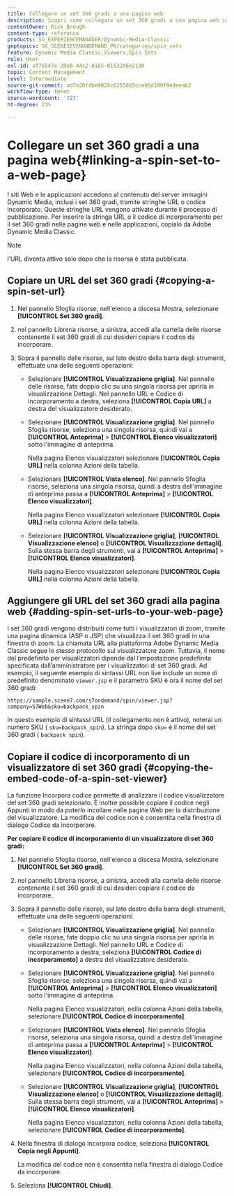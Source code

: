 ```yaml
---
title: Collegare un set 360 gradi a una pagina web
description: Scopri come collegare un set 360 gradi a una pagina web in Adobe Dynamic Media Classic.
contentOwner: Rick Brough
content-type: reference
products: SG_EXPERIENCEMANAGER/Dynamic-Media-Classic
geptopics: SG_SCENESEVENONDEMAND_PK/categories/spin_sets
feature: Dynamic Media Classic,Viewers,Spin Sets
role: User
exl-id: af75547e-20e8-44c2-b165-01532d6e21d0
topic: Content Management
level: Intermediate
source-git-commit: ad7e20fdbe9028c6255865cce95d109f9e9eeab2
workflow-type: tm+mt
source-wordcount: '727'
ht-degree: 23%

---
```


# Collegare un set 360 gradi a una pagina web{#linking-a-spin-set-to-a-web-page}

I siti Web e le applicazioni accedono al contenuto del server immagini Dynamic Media, inclusi i set 360 gradi, tramite stringhe URL o codice incorporato. Queste stringhe URL vengono attivate durante il processo di pubblicazione. Per inserire la stringa URL o il codice di incorporamento per il set 360 gradi nelle pagine web e nelle applicazioni, copialo da Adobe Dynamic Media Classic.

>[!NOTE]
>
>l’URL diventa attivo solo dopo che la risorsa è stata pubblicata.

## Copiare un URL del set 360 gradi {#copying-a-spin-set-url}

1. Nel pannello Sfoglia risorse, nell&#39;elenco a discesa Mostra, selezionare **[!UICONTROL Set 360 gradi]**.
1. nel pannello Libreria risorse, a sinistra, accedi alla cartella delle risorse contenente il set 360 gradi di cui desideri copiare il codice da incorporare.
1. Sopra il pannello delle risorse, sul lato destro della barra degli strumenti, effettuate una delle seguenti operazioni:

   * Selezionare **[!UICONTROL Visualizzazione griglia]**. Nel pannello delle risorse, fate doppio clic su una singola risorsa per aprirla in visualizzazione Dettagli. Nel pannello URL e Codice di incorporamento a destra, seleziona **[!UICONTROL Copia URL]** a destra del visualizzatore desiderato.
   * Selezionare **[!UICONTROL Visualizzazione griglia]**. Nel pannello Sfoglia risorse, seleziona una singola risorsa, quindi vai a **[!UICONTROL Anteprima]** > **[!UICONTROL Elenco visualizzatori]** sotto l&#39;immagine di anteprima.

     Nella pagina Elenco visualizzatori selezionare **[!UICONTROL Copia URL]** nella colonna Azioni della tabella.

   * Selezionare **[!UICONTROL Vista elenco]**. Nel pannello Sfoglia risorse, seleziona una singola risorsa, quindi a destra dell&#39;immagine di anteprima passa a **[!UICONTROL Anteprima]** > **[!UICONTROL Elenco visualizzatori]**.

     Nella pagina Elenco visualizzatori selezionare **[!UICONTROL Copia URL]** nella colonna Azioni della tabella.

   * Selezionare **[!UICONTROL Visualizzazione griglia]**, **[!UICONTROL Visualizzazione elenco]** o **[!UICONTROL Visualizzazione dettagli]**. Sulla stessa barra degli strumenti, vai a **[!UICONTROL Anteprima]** > **[!UICONTROL Elenco visualizzatori]**.

     Nella pagina Elenco visualizzatori selezionare **[!UICONTROL Copia URL]** nella colonna Azioni della tabella.

## Aggiungere gli URL del set 360 gradi alla pagina web {#adding-spin-set-urls-to-your-web-page}

I set 360 gradi vengono distribuiti come tutti i visualizzatori di zoom, tramite una pagina dinamica (ASP o JSP) che visualizza il set 360 gradi in una finestra di zoom. La chiamata URL alla piattaforma Adobe Dynamic Media Classic segue lo stesso protocollo sul visualizzatore zoom. Tuttavia, il nome del predefinito per visualizzatori dipende dal l’impostazione predefinita specificata dall’amministratore per i visualizzatori di set 360 gradi. Ad esempio, il seguente esempio di sintassi URL non live include un nome di predefinito denominato `viewer.jsp` e il parametro SKU è ora il nome del set 360 gradi:

```as3
https://sample.scene7.com/s7ondemand/spin/viewer.jsp?company=S7Web&sku=backpack_spin
```

In questo esempio di sintassi URL (il collegamento non è attivo), noterai un numero SKU ( `sku=backpack_spin`). La stringa dopo `sku=` è il nome del set 360 gradi ( `backpack spin`).

## Copiare il codice di incorporamento di un visualizzatore di set 360 gradi {#copying-the-embed-code-of-a-spin-set-viewer}

La funzione Incorpora codice permette di analizzare il codice visualizzatore del set 360 gradi selezionato. È inoltre possibile copiare il codice negli Appunti in modo da poterlo incollare nelle pagine Web per la distribuzione del visualizzatore. La modifica del codice non è consentita nella finestra di dialogo Codice da incorporare.

**Per copiare il codice di incorporamento di un visualizzatore di set 360 gradi:**

1. Nel pannello Sfoglia risorse, nell&#39;elenco a discesa Mostra, selezionare **[!UICONTROL Set 360 gradi]**.
1. nel pannello Libreria risorse, a sinistra, accedi alla cartella delle risorse contenente il set 360 gradi di cui desideri copiare il codice da incorporare.
1. Sopra il pannello delle risorse, sul lato destro della barra degli strumenti, effettuate una delle seguenti operazioni:

   * Selezionare **[!UICONTROL Visualizzazione griglia]**. Nel pannello delle risorse, fate doppio clic su una singola risorsa per aprirla in visualizzazione Dettagli. Nel pannello URL e Codice di incorporamento a destra, seleziona **[!UICONTROL Codice di incorporamento]** a destra del visualizzatore desiderato.
   * Selezionare **[!UICONTROL Visualizzazione griglia]**. Nel pannello Sfoglia risorse, seleziona una singola risorsa, quindi vai a **[!UICONTROL Anteprima]** > **[!UICONTROL Elenco visualizzatori]** sotto l&#39;immagine di anteprima.

     Nella pagina Elenco visualizzatori, nella colonna Azioni della tabella, selezionare **[!UICONTROL Codice di incorporamento]**.

   * Selezionare **[!UICONTROL Vista elenco]**. Nel pannello Sfoglia risorse, seleziona una singola risorsa, quindi a destra dell&#39;immagine di anteprima passa a **[!UICONTROL Anteprima]** > **[!UICONTROL Elenco visualizzatori]**.

     Nella pagina Elenco visualizzatori, nella colonna Azioni della tabella, selezionare **[!UICONTROL Codice di incorporamento]**.

   * Selezionare **[!UICONTROL Visualizzazione griglia]**, **[!UICONTROL Visualizzazione elenco]** o **[!UICONTROL Visualizzazione dettagli]**. Sulla stessa barra degli strumenti, vai a **[!UICONTROL Anteprima]** > **[!UICONTROL Elenco visualizzatori]**.

     Nella pagina Elenco visualizzatori, nella colonna Azioni della tabella, selezionare **[!UICONTROL Codice di incorporamento]**.

1. Nella finestra di dialogo Incorpora codice, seleziona **[!UICONTROL Copia negli Appunti]**.

   La modifica del codice non è consentita nella finestra di dialogo Codice da incorporare.

1. Seleziona **[!UICONTROL Chiudi]**.
